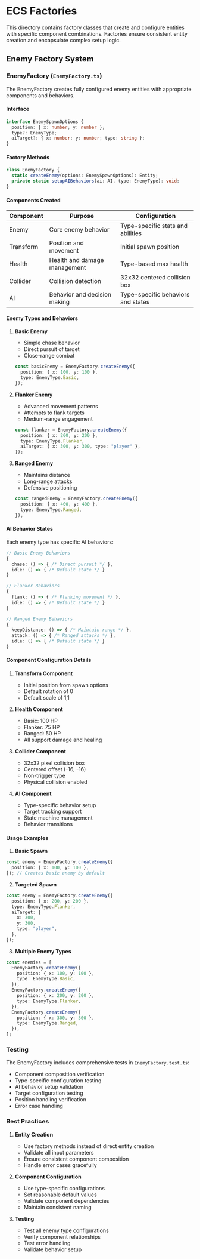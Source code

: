 # ECS Factories

This directory contains factory classes that create and configure entities with specific component combinations. Factories ensure consistent entity creation and encapsulate complex setup logic.

## Enemy Factory System

### EnemyFactory (`EnemyFactory.ts`)

The EnemyFactory creates fully configured enemy entities with appropriate components and behaviors.

#### Interface

```typescript
interface EnemySpawnOptions {
  position: { x: number; y: number };
  type?: EnemyType;
  aiTarget?: { x: number; y: number; type: string };
}
```

#### Factory Methods

```typescript
class EnemyFactory {
  static createEnemy(options: EnemySpawnOptions): Entity;
  private static setupAIBehaviors(ai: AI, type: EnemyType): void;
}
```

#### Components Created

| Component | Purpose                      | Configuration                      |
| --------- | ---------------------------- | ---------------------------------- |
| Enemy     | Core enemy behavior          | Type-specific stats and abilities  |
| Transform | Position and movement        | Initial spawn position             |
| Health    | Health and damage management | Type-based max health              |
| Collider  | Collision detection          | 32x32 centered collision box       |
| AI        | Behavior and decision making | Type-specific behaviors and states |

#### Enemy Types and Behaviors

1. **Basic Enemy**

   - Simple chase behavior
   - Direct pursuit of target
   - Close-range combat

   ```typescript
   const basicEnemy = EnemyFactory.createEnemy({
     position: { x: 100, y: 100 },
     type: EnemyType.Basic,
   });
   ```

2. **Flanker Enemy**

   - Advanced movement patterns
   - Attempts to flank targets
   - Medium-range engagement

   ```typescript
   const flanker = EnemyFactory.createEnemy({
     position: { x: 200, y: 200 },
     type: EnemyType.Flanker,
     aiTarget: { x: 300, y: 300, type: "player" },
   });
   ```

3. **Ranged Enemy**
   - Maintains distance
   - Long-range attacks
   - Defensive positioning
   ```typescript
   const rangedEnemy = EnemyFactory.createEnemy({
     position: { x: 400, y: 400 },
     type: EnemyType.Ranged,
   });
   ```

#### AI Behavior States

Each enemy type has specific AI behaviors:

```typescript
// Basic Enemy Behaviors
{
  chase: () => { /* Direct pursuit */ },
  idle: () => { /* Default state */ }
}

// Flanker Behaviors
{
  flank: () => { /* Flanking movement */ },
  idle: () => { /* Default state */ }
}

// Ranged Enemy Behaviors
{
  keepDistance: () => { /* Maintain range */ },
  attack: () => { /* Ranged attacks */ },
  idle: () => { /* Default state */ }
}
```

#### Component Configuration Details

1. **Transform Component**

   - Initial position from spawn options
   - Default rotation of 0
   - Default scale of 1,1

2. **Health Component**

   - Basic: 100 HP
   - Flanker: 75 HP
   - Ranged: 50 HP
   - All support damage and healing

3. **Collider Component**

   - 32x32 pixel collision box
   - Centered offset (-16, -16)
   - Non-trigger type
   - Physical collision enabled

4. **AI Component**
   - Type-specific behavior setup
   - Target tracking support
   - State machine management
   - Behavior transitions

#### Usage Examples

1. **Basic Spawn**

```typescript
const enemy = EnemyFactory.createEnemy({
  position: { x: 100, y: 100 },
}); // Creates basic enemy by default
```

2. **Targeted Spawn**

```typescript
const enemy = EnemyFactory.createEnemy({
  position: { x: 200, y: 200 },
  type: EnemyType.Flanker,
  aiTarget: {
    x: 300,
    y: 300,
    type: "player",
  },
});
```

3. **Multiple Enemy Types**

```typescript
const enemies = [
  EnemyFactory.createEnemy({
    position: { x: 100, y: 100 },
    type: EnemyType.Basic,
  }),
  EnemyFactory.createEnemy({
    position: { x: 200, y: 200 },
    type: EnemyType.Flanker,
  }),
  EnemyFactory.createEnemy({
    position: { x: 300, y: 300 },
    type: EnemyType.Ranged,
  }),
];
```

### Testing

The EnemyFactory includes comprehensive tests in `EnemyFactory.test.ts`:

- Component composition verification
- Type-specific configuration testing
- AI behavior setup validation
- Target configuration testing
- Position handling verification
- Error case handling

### Best Practices

1. **Entity Creation**

   - Use factory methods instead of direct entity creation
   - Validate all input parameters
   - Ensure consistent component composition
   - Handle error cases gracefully

2. **Component Configuration**

   - Use type-specific configurations
   - Set reasonable default values
   - Validate component dependencies
   - Maintain consistent naming

3. **Testing**
   - Test all enemy type configurations
   - Verify component relationships
   - Test error handling
   - Validate behavior setup

